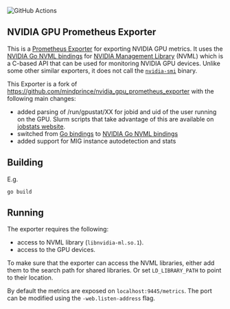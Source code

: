 ![GitHub Actions](https://img.shields.io/github/actions/workflow/status/p-doom/nvml_exporter/release.yml?branch=master&label=CI&logo=github)


NVIDIA GPU Prometheus Exporter
------------------------------

This is a [Prometheus Exporter](https://prometheus.io/docs/instrumenting/exporters/) for
exporting NVIDIA GPU metrics. It uses the [NVIDIA Go NVML bindings](github.com/NVIDIA/go-nvml)
for [NVIDIA Management Library](https://developer.nvidia.com/nvidia-management-library-nvml)
(NVML) which is a C-based API that can be used for monitoring NVIDIA GPU devices.
Unlike some other similar exporters, it does not call the
[`nvidia-smi`](https://developer.nvidia.com/nvidia-system-management-interface) binary.

This Exporter is a fork of https://github.com/mindprince/nvidia_gpu_prometheus_exporter with the following main changes:
- added parsing of /run/gpustat/XX for jobid and uid of the user running on the GPU. Slurm scripts that take advantage of this are available on [jobstats website](https://github.com/PrincetonUniversity/jobstats).
- switched from [Go bindings](https://github.com/mindprince/gonvml) to [NVIDIA Go NVML bindings](github.com/NVIDIA/go-nvml)
- added support for MIG instance autodetection and stats

## Building

E.g.
```
go build
```

## Running

The exporter requires the following:
- access to NVML library (`libnvidia-ml.so.1`).
- access to the GPU devices.

To make sure that the exporter can access the NVML libraries, either add them
to the search path for shared libraries. Or set `LD_LIBRARY_PATH` to point to
their location.

By default the metrics are exposed on `localhost:9445/metrics`. The port can be
modified using the `-web.listen-address` flag.
